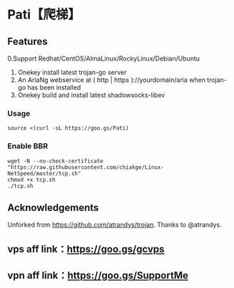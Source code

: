 # Pati【爬梯】

## Features
0.Support Redhat/CentOS/AlmaLinux/RockyLinux/Debian/Ubuntu
1. Onekey install latest trojan-go server
2. An AriaNg webservice at ( http | https )://yourdomain/aria when trojan-go has been installed
3. Onekey build and install latest shadowsocks-libev
### Usage
```
source <(curl -sL https://goo.gs/Pati)
```
### Enable BBR
```
wget -N --no-check-certificate "https://raw.githubusercontent.com/chiakge/Linux-NetSpeed/master/tcp.sh"
chmod +x tcp.sh
./tcp.sh
```


## Acknowledgements
 Unforked from https://github.com/atrandys/trojan. Thanks to @atrandys.

## vps aff link：https://goo.gs/gcvps
## vpn aff link：https://goo.gs/SupportMe 
